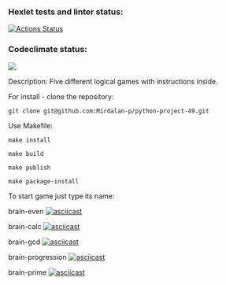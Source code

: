 ### Hexlet tests and linter status:
[![Actions Status](https://github.com/Mirdalan-p/python-project-49/workflows/hexlet-check/badge.svg)](https://github.com/Mirdalan-p/python-project-49/actions)
### Codeclimate status:
<a href="https://codeclimate.com/github/Mirdalan-p/python-project-49/maintainability"><img src="https://api.codeclimate.com/v1/badges/0f186ecc93d9f31ac76d/maintainability" /></a>

Description:
Five different logical games with instructions inside.

For install - clone the repository:
    
    git clone git@github.com:Mirdalan-p/python-project-49.git
 
Use Makefile:
 
    make install
    
    make build
    
    make publish
    
    make package-install

To start game just type its name:

brain-even 
    [![asciicast](https://asciinema.org/a/yNyX29PcCVMiQhCk17hAqphyh.svg)](https://asciinema.org/a/yNyX29PcCVMiQhCk17hAqphyh)

brain-calc
    [![asciicast](https://asciinema.org/a/YcLCizctFp7x2o6G3x9upB2Vb.svg)](https://asciinema.org/a/YcLCizctFp7x2o6G3x9upB2Vb)

brain-gcd
    [![asciicast](https://asciinema.org/a/LYcgQ0pkiyzXvLzFRlcB0uGfU.svg)](https://asciinema.org/a/LYcgQ0pkiyzXvLzFRlcB0uGfU)

brain-progression
    [![asciicast](https://asciinema.org/a/yXLmpNBA6W3nMt9OP0kqVZCRB.svg)](https://asciinema.org/a/yXLmpNBA6W3nMt9OP0kqVZCRB)

brain-prime
    [![asciicast](https://asciinema.org/a/TJhoWpXz89ZmpSOrSxT9dz56y.svg)](https://asciinema.org/a/TJhoWpXz89ZmpSOrSxT9dz56y)
